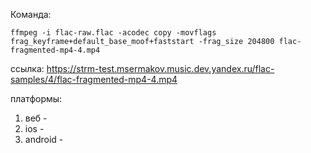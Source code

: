 Команда:
```
ffmpeg -i flac-raw.flac -acodec copy -movflags frag_keyframe+default_base_moof+faststart -frag_size 204800 flac-fragmented-mp4-4.mp4
```

ссылка: https://strm-test.msermakov.music.dev.yandex.ru/flac-samples/4/flac-fragmented-mp4-4.mp4

платформы:
1. веб -
2. ios -
3. android -
